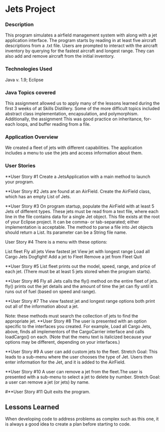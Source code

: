# Jets Project

### Description

This program simulates a airfield management system with along with a jet application interface.  The program starts by reading in at least five aircraft descriptions from a .txt file.  Users are prompted to interact with the aircraft inventory by querying for the fastest aircraft and longest range.  They can also add and remove aircraft from the initial inventory.  

### Technologies Used

Java v. 1.9; Eclipse

### Java Topics covered
This assignment allowed us to apply many of the lessons learned during the first 3 weeks of at Skills Distillery.  Some of the more difficult topics included abstract class implementation, encapsulation, and polymorphism.  Additionally, the assignment This was good practice on inheritance, for-each loops, and buffer reading from a file. 

### Application Overview
We created a fleet of jets with different capabilities. The application includes a menu to use the jets and access information about them.  

### User Stories

**User Story #1
Create a JetsApplication with a main method to launch your program.

**User Story #2
Jets are found at an AirField. Create the AirField class, which has an empty List of Jets.

**User Story #3
On program startup, populate the AirField with at least 5 Jets of different types.
These jets must be read from a text file, where each line in the file contains data for a single Jet object.
This file exists at the root of your Eclipse project. It can be comma- or tab-separated; either implementation is acceptable.  The method to parse a file into Jet objects should return a List<Jet>. Its parameter can be a String file name.  

User Story #4
There is a menu with these options:

List fleet
Fly all jets
View fastest jet
View jet with longest range
Load all Cargo Jets
Dogfight!
Add a jet to Fleet
Remove a jet from Fleet
Quit

**User Story #5
List fleet prints out the model, speed, range, and price of each jet. (There must be at least 5 jets stored when the program starts).

**User Story #6
Fly all Jets calls the fly() method on the entire fleet of jets. fly() prints out the jet details and the amount of time the jet can fly until it runs out of fuel (based on speed and range).

**User Story #7
The view fastest jet and longest range options both print out all of the information about a jet.

Note: these methods must search the collection of jets to find the appropriate jet.
**User Story #8
The user is presented with an option specific to the interfaces you created. For example, Load all Cargo Jets, above, finds all implementors of the CargoCarrier interface and calls loadCargo() on each. (Note that the menu text is italicized because your options may be different, depending on your interfaces.)

**User Story #9
A user can add custom jets to the fleet.  Stretch Goal: This leads to a sub-menu where the user chooses the type of Jet. Users then enter information for the Jet, and it is added to the AirField.

**User Story #10
A user can remove a jet from the fleet.The user is presented with a sub-menu to select a jet to delete by number. Stretch Goal: a user can remove a jet (or jets) by name.


#**User Story #11
Quit exits the program.

## Lessons Learned
When developing code to address problems as complex such as this one, it is always a good idea to create a plan before starting to code. 